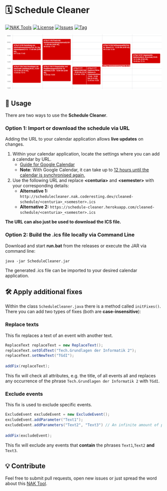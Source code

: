 # 🗓️ Schedule Cleaner

[![NAK Tools](https://img.shields.io/badge/NAK%20Tools-member-blue)](https://nak.coderesting.dev/)
[![License](https://img.shields.io/badge/license-MIT-brightgreen)](https://github.com/jeff-saupe/ScheduleCleaner/blob/master/LICENSE)
[![Issues](https://img.shields.io/github/issues/jeff-saupe/ScheduleCleaner)](https://github.com/jeff-saupe/ScheduleCleaner/issues)
[![Tag](https://img.shields.io/github/v/release/jeff-saupe/ScheduleCleaner)](https://github.com/jeff-saupe/ScheduleCleaner/releases)

![Comparison](comparison.gif)

## 📖 Usage
There are two ways to use the **Schedule Cleaner**.

### Option 1: Import or download the schedule via URL
Adding the URL to your calendar application allows **live updates** on changes.

1. Within your calendar application, locate the settings where you can add a calendar by URL. <br>
   - [Guide for Google Calendar](https://support.google.com/calendar/answer/37100#:~:text=Use%20a%20link%20to%20add%20a%20public%20calendar)
   - **Note**: With Google Calendar, it can take up to [12 hours until the calendar is synchronised again.](https://support.google.com/calendar/answer/37100?hl=en&ref_topic=1672445/#:~:text=It%20might%20take%20up%20to%2012%20hours%20for%20changes%20to%20show%20in%20your%20Google%20Calendar.)
2. Use the following URL and replace **\<centuria\>** and **\<semester\>** with your corresponding details: <br>
   - **Alternative 1:** `http://schedulecleaner.nak.coderesting.dev/cleaned-schedule/<centuria>_<semester>.ics`
   - **Alternative 2:**
`https://schedule-cleaner.herokuapp.com/cleaned-schedule/<centuria>_<semester>.ics`

**The URL can also just be used to download the ICS file.**

### Option 2: Build the .ics file locally via Command Line
Download and start **run.bat** from the releases or execute the JAR via command line:

`java -jar ScheduleCleaner.jar`

The generated .ics file can be imported to your desired calendar application.

## 🛠️ Apply additional fixes
Within the class `ScheduleCleaner.java` there is a method called `initFixes()`.
There you can add two types of fixes (both are **case-insensitive**):

### Replace texts
This fix replaces a text of an event with another text.

```java
ReplaceText replaceText = new ReplaceText();
replaceText.setOldText("Tech.Grundlagen der Informatik 2");
replaceText.setNewText("TGdI");

addFix(replaceText);
```

This fix will check all attributes, e.g. the title, of all events all and replaces any occurrence
of the phrase `Tech.Grundlagen der Informatik 2` with `TGdI`.

### Exclude events
This fix is used to exclude specific events.

```java
ExcludeEvent excludeEvent = new ExcludeEvent();
excludeEvent.addParameter("Text1");
excludeEvent.addParameters("Text2", "Text3") // An infinite amount of parameters can be added

addFix(excludeEvent);
```

This fix will exclude any events that **contain** the phrases `Text1`,`Text2` **and** `Text3`.


## 💡 Contribute
Feel free to submit pull requests, open new issues or just spread the word about this [NAK Tool](https://nak.coderesting.dev/).
